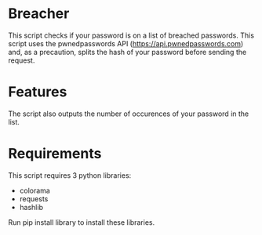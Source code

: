 # Breacher
This script checks if your password is on a list of breached passwords. This script uses the pwnedpasswords API (https://api.pwnedpasswords.com) and, as a precaution, splits the hash of your password before sending the request.

<h1>Features</h1>
<p>The script also outputs the number of occurences of your password in the list.</p>

<h1>Requirements</h1>
This script requires 3 python libraries:
<ul>
<li>colorama</li>
<li>requests</li>
<li>hashlib</li>
</ul>

Run pip install library to install these libraries.
